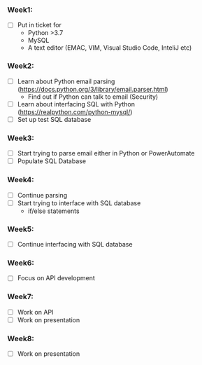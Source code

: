 ### Week1:
- [ ] Put in ticket for
	- Python >3.7
	- MySQL
	- A text editor (EMAC, VIM, Visual Studio Code, InteliJ etc)

### Week2: 
- [ ] Learn about Python email parsing (https://docs.python.org/3/library/email.parser.html)
	- Find out if Python can talk to email (Security)
- [ ] Learn about interfacing SQL with Python (https://realpython.com/python-mysql/)
- [ ] Set up test SQL database

### Week3:
- [ ] Start trying to parse email either in Python or PowerAutomate
- [ ] Populate SQL Database

### Week4:
- [ ] Continue parsing
- [ ] Start trying to interface with SQL database
	- if/else statements

### Week5:
- [ ] Continue interfacing with SQL database

### Week6:
- [ ] Focus on API development

### Week7: 
- [ ] Work on API
- [ ] Work on presentation

### Week8:
- [ ] Work on presentation
